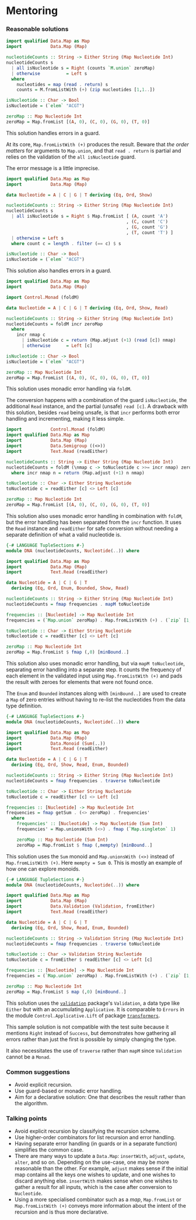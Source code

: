 # Mentoring

### Reasonable solutions

```haskell
import qualified Data.Map as Map
import           Data.Map (Map)

nucleotideCounts :: String -> Either String (Map Nucleotide Int)
nucleotideCounts s
  | all isNucleotide s = Right (counts `M.union` zeroMap)
  | otherwise          = Left s
  where
    nucleotides = map (read . return) s
    counts = M.fromListWith (+) (zip nucleotides [1,1..])

isNucleotide :: Char -> Bool
isNucleotide = (`elem` "ACGT")

zeroMap :: Map Nucleotide Int
zeroMap = Map.fromList [(A, 0), (C, 0), (G, 0), (T, 0)]
```

This solution handles errors in a guard.

At its core, `Map.fromListWith (+)` produces the result. Beware that *the
order matters* for arguments to `Map.union`, and that `read . return` is
partial and relies on the validation of the `all isNucleotide` guard.

The error message is a little imprecise.

```haskell
import qualified Data.Map as Map
import           Data.Map (Map)

data Nucleotide = A | C | G | T deriving (Eq, Ord, Show)

nucleotideCounts :: String -> Either String (Map Nucleotide Int)
nucleotideCounts s
  | all isNucleotide s = Right $ Map.fromList [ (A, count 'A')
                                              , (C, count 'C')
                                              , (G, count 'G')
                                              , (T, count 'T') ]
  | otherwise = Left s
  where count c = length . filter (== c) $ s

isNucleotide :: Char -> Bool
isNucleotide = (`elem` "ACGT")
```

This solution also handles errors in a guard.

```haskell
import qualified Data.Map as Map
import           Data.Map (Map)

import Control.Monad (foldM)

data Nucleotide = A | C | G | T deriving (Eq, Ord, Show, Read)

nucleotideCounts :: String -> Either String (Map Nucleotide Int)
nucleotideCounts = foldM incr zeroMap
  where
    incr nmap c
      | isNucleotide c = return (Map.adjust (+1) (read [c]) nmap)
      | otherwise      = Left [c]

isNucleotide :: Char -> Bool
isNucleotide = (`elem` "ACGT")

zeroMap :: Map Nucleotide Int
zeroMap = Map.fromList [(A, 0), (C, 0), (G, 0), (T, 0)]
```

This solution uses monadic error handling via `foldM`.

The conversion happens with a combination of the guard `isNucleotide`, the
additional `Read` instance, and the partial (unsafe) `read [c]`.  A drawback
with this solution, besides `read` being unsafe, is that `incr` performs
both error handling and incrementing, making it less simple.

```haskell
import           Control.Monad (foldM)
import qualified Data.Map as Map
import           Data.Map (Map)
import           Data.Semigroup ((<>))
import           Text.Read (readEither)

nucleotideCounts :: String -> Either String (Map Nucleotide Int)
nucleotideCounts = foldM (\nmap c -> toNucleotide c >>= incr nmap) zeroMap
  where incr nmap n = return (Map.adjust (+1) n nmap)

toNucleotide :: Char -> Either String Nucleotide
toNucleotide c = readEither [c] <> Left [c]

zeroMap :: Map Nucleotide Int
zeroMap = Map.fromList [(A, 0), (C, 0), (G, 0), (T, 0)]
```

This solution also uses monadic error handling in combination with `foldM`,
but the error handling has been separated from the `incr` function. It uses
the `Read` instance and `readEither` for safe conversion without needing a
separate definition of what a valid nucleotide is.

```haskell
{-# LANGUAGE TupleSections #-}
module DNA (nucleotideCounts, Nucleotide(..)) where

import qualified Data.Map as Map
import           Data.Map (Map)
import           Text.Read (readEither)

data Nucleotide = A | C | G | T
  deriving (Eq, Ord, Enum, Bounded, Show, Read)

nucleotideCounts :: String -> Either String (Map Nucleotide Int)
nucleotideCounts = fmap frequencies . mapM toNucleotide

frequencies :: [Nucleotide] -> Map Nucleotide Int
frequencies = (`Map.union` zeroMap) . Map.fromListWith (+) . (`zip` [1,1..])

toNucleotide :: Char -> Either String Nucleotide
toNucleotide c = readEither [c] <> Left [c]

zeroMap :: Map Nucleotide Int
zeroMap = Map.fromList $ fmap (,0) [minBound..]
```

This solution also uses monadic error handling, but via `mapM toNucleotide`,
separating error handling into a separate step.  It counts the frequency of
each element in the validated input using `Map.fromListWith (+)` and pads the
result with zeroes for elements that were not found once.

The `Enum` and `Bounded` instances along with `[minBound..]` are used to
create a `Map` of zero entries without having to re-list the nucleotides
from the data type definition.

```haskell
{-# LANGUAGE TupleSections #-}
module DNA (nucleotideCounts, Nucleotide(..)) where

import qualified Data.Map as Map
import           Data.Map (Map)
import           Data.Monoid (Sum(..))
import           Text.Read (readEither)

data Nucleotide = A | C | G | T
  deriving (Eq, Ord, Show, Read, Enum, Bounded)

nucleotideCounts :: String -> Either String (Map Nucleotide Int)
nucleotideCounts = fmap frequencies . traverse toNucleotide

toNucleotide :: Char -> Either String Nucleotide
toNucleotide c = readEither [c] <> Left [c]

frequencies :: [Nucleotide] -> Map Nucleotide Int
frequencies = fmap getSum . (<> zeroMap) . frequencies'
  where
    frequencies' :: [Nucleotide] -> Map Nucleotide (Sum Int)
    frequencies' = Map.unionsWith (<>) . fmap (`Map.singleton` 1)

    zeroMap :: Map Nucleotide (Sum Int)
    zeroMap = Map.fromList $ fmap (,mempty) [minBound..]
```

This solution uses the `Sum` monoid and `Map.unionsWith (<>)` instead of
`Map.fromListWith (+)`. Here `mempty = Sum 0`. This is mostly an example of
how one can explore monoids.

```haskell
{-# LANGUAGE TupleSections #-}
module DNA (nucleotideCounts, Nucleotide(..)) where

import qualified Data.Map as Map
import           Data.Map (Map)
import           Data.Validation (Validation, fromEither)
import           Text.Read (readEither)

data Nucleotide = A | C | G | T
  deriving (Eq, Ord, Show, Read, Enum, Bounded)

nucleotideCounts :: String -> Validation String (Map Nucleotide Int)
nucleotideCounts = fmap frequencies . traverse toNucleotide

toNucleotide :: Char -> Validation String Nucleotide
toNucleotide c = fromEither $ readEither [c] <> Left [c]

frequencies :: [Nucleotide] -> Map Nucleotide Int
frequencies = (`Map.union` zeroMap) . Map.fromListWith (+) . (`zip` [1,1..])

zeroMap :: Map Nucleotide Int
zeroMap = Map.fromList $ map (,0) [minBound..]
```

This solution uses the [`validation`][validation] package's `Validation`, a
data type like `Either` but with an accumulating `Applicative`. It is
comparable to `Errors` in the module `Control.Applicative.Lift` of package
[`transformers`][transformers].

This sample solution is not compatible with the test suite because it
mentions `Right` instead of `Success`, but demonstrates how gathering all
errors rather than just the first is possible by simply changing the type.

It also necessitates the use of `traverse` rather than `mapM` since
`Validation` cannot be a `Monad`.

[validation]: http://hackage.haskell.org/package/validation/docs/Data-Validation.html
[transformers]: https://hackage.haskell.org/package/transformers/docs/Control-Applicative-Lift.html

### Common suggestions

- Avoid explicit recursion.
- Use guard-based or monadic error handling.
- Aim for a declarative solution: One that describes the result rather than
  the algorithm.

### Talking points

- Avoid explicit recursion by classifying the recursion scheme.
- Use higher-order combinators for list recursion and error handling.
- Having separate error handling (in guards or in a separate function)
  simplifies the common case.
- There are many ways to update a `Data.Map`: `insertWith`, `adjust`,
  `update`, `alter`, and so on. Depending on the use-case, one may be more
  reasonable than the other. For example, `adjust` makes sense if the
  initial map contains all the keys one wishes to update, and one wishes to
  discard anything else. `insertWith` makes sense when one wishes to gather
  a result for all inputs, which is the case after conversion to
  `Nucleotide`.
- Using a more specialised combinator such as a *map*, `Map.fromList` or
  `Map.fromListWith (+)` conveys more information about the intent of the
  recursion and is thus more declarative.

